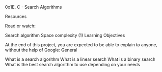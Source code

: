 0x1E. C - Search Algorithms

Resources

Read or watch:

Search algorithm
Space complexity (1)
Learning Objectives

At the end of this project, you are expected to be able to explain to anyone, without the help of Google: General

What is a search algorithm
What is a linear search
What is a binary search
What is the best search algorithm to use depending on your needs
